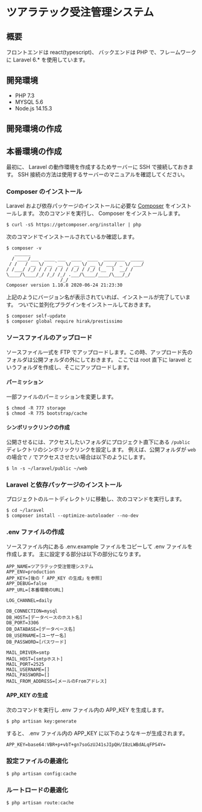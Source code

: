 # ツアラテック受注管理システム

## 概要
フロントエンドは react(typescript)、
バックエンドは PHP で、フレームワークに Laravel 6.* を使用しています。

## 開発環境
* PHP 7.3
* MYSQL 5.6
* Node.js 14.15.3

## 開発環境の作成


## 本番環境の作成
最初に、 Laravel の動作環境を作成するためサーバーに SSH で接続しておきます。
SSH 接続の方法は使用するサーバーのマニュアルを確認してください。

### Composer のインストール
Laravel および依存パッケージのインストールに必要な [Composer](https://getcomposer.org/) をインストールします。
次のコマンドを実行し、 Composer をインストールします。

```
$ curl -sS https://getcomposer.org/installer | php
```

次のコマンドでインストールされているか確認します。

```
$ composer -v
   ______
  / ____/___  ____ ___  ____  ____  ________  _____
 / /   / __ \/ __ `__ \/ __ \/ __ \/ ___/ _ \/ ___/
/ /___/ /_/ / / / / / / /_/ / /_/ (__  )  __/ /
\____/\____/_/ /_/ /_/ .___/\____/____/\___/_/
                    /_/
Composer version 1.10.8 2020-06-24 21:23:30
```

上記のようにバージョン名が表示されていれば、インストールが完了しています。
ついでに並列化プラグインをインストールしておきます。

```
$ composer self-update
$ composer global require hirak/prestissimo
```

### ソースファイルのアップロード
ソースファイル一式を FTP でアップロードします。この時、アップロード先のフォルダは公開フォルダの外にしておきます。
ここでは root 直下に laravel というフォルダを作成し、そこにアップロードします。

#### パーミッション
一部ファイルのパーミッションを変更します。

```
$ chmod -R 777 storage
$ chmod -R 775 bootstrap/cache
```

#### シンボリックリンクの作成
公開させるには、アクセスしたいフォルダにプロジェクト直下にある `/public` ディレクトリのシンボリックリンクを設定します。
例えば、公開フォルダが `web` の場合で `/` でアクセスさせたい場合は以下のようにします。

```
$ ln -s ~/laravel/public ~/web
```

### Laravel と依存パッケージのインストール
プロジェクトのルートディレクトリに移動し、次のコマンドを実行します。

```
$ cd ~/laravel
$ composer install --optimize-autoloader --no-dev
```

### .env ファイルの作成
ソースファイル内にある .env.example ファイルをコピーして .env ファイルを作成します。
主に設定する部分は以下の部分になります。

```:.env
APP_NAME=ツアラテック受注管理システム
APP_ENV=production
APP_KEY=[後の「 APP_KEY の生成」を参照]
APP_DEBUG=false
APP_URL=[本番環境のURL]

LOG_CHANNEL=daily

DB_CONNECTION=mysql
DB_HOST=[データベースのホスト名]
DB_PORT=3306
DB_DATABASE=[データベース名]
DB_USERNAME=[ユーザー名]
DB_PASSWORD=[パスワード]

MAIL_DRIVER=smtp
MAIL_HOST=[smtpホスト]
MAIL_PORT=2525
MAIL_USERNAME=[]
MAIL_PASSWORD=[]
MAIL_FROM_ADDRESS=[メールのFromアドレス]
```

#### APP_KEY の生成
次のコマンドを実行し .env ファイル内の APP_KEY を生成します。

```
$ php artisan key:generate
```

すると、 .env ファイル内の APP_KEY に以下のようなキーが生成されます。

```:.env
APP_KEY=base64:VBR+p+vbT+gn7soGzUJ41sJIpQH/I8zLWBdALqFPS4Y=
```

### 設定ファイルの最適化

```
$ php artisan config:cache
```

### ルートロードの最適化

```
$ php artisan route:cache
```
